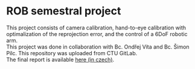 # ROB semestral project
This project consists of camera calibration, hand-to-eye calibration with optimalization of the reprojection error, and the control of a 6DoF robotic arm.  
This project was done in collaboration with Bc. Ondřej Víta and Bc. Šimon Pilc. This repository was uploaded from CTU GitLab.  
The final report is available [here (in czech)](./Robotics_Technical_paper_for_semestral_work.pdf).
